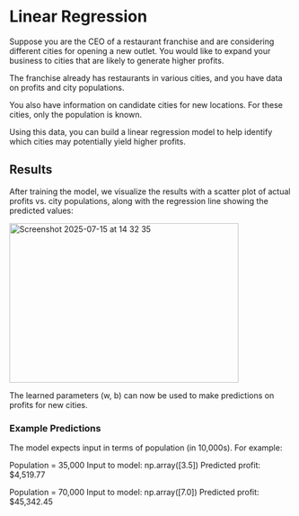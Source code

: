 # Linear Regression

Suppose you are the CEO of a restaurant franchise and are considering different cities for opening a new outlet. You would like to expand your business to cities that are likely to generate higher profits.

The franchise already has restaurants in various cities, and you have data on profits and city populations.

You also have information on candidate cities for new locations. For these cities, only the population is known.

Using this data, you can build a linear regression model to help identify which cities may potentially yield higher profits.

## Results

After training the model, we visualize the results with a scatter plot of actual profits vs. city populations, along with the regression line showing the predicted values:

<img width="408" height="284" alt="Screenshot 2025-07-15 at 14 32 35" src="https://github.com/user-attachments/assets/d6b858a1-88a9-477b-b54e-a5359e026cb8" />

The learned parameters (w, b) can now be used to make predictions on profits for new cities.

### Example Predictions

The model expects input in terms of population (in 10,000s). For example:

Population = 35,000
Input to model: np.array([3.5])
Predicted profit: $4,519.77

Population = 70,000
Input to model: np.array([7.0])
Predicted profit: $45,342.45
